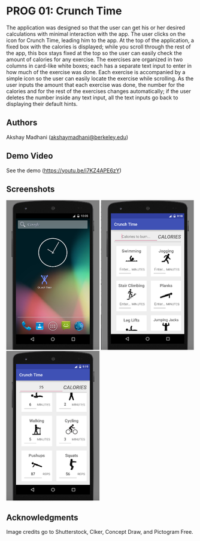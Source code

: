 # PROG 01: Crunch Time

The application was designed so that the user can get his or her desired calculations with minimal interaction with the app. The user clicks on the icon for Crunch Time, leading him to the app. At the top of the application, a fixed box with the calories is displayed; while you scroll through the rest of the app, this box stays fixed at the top so the user can easily check the amount of calories for any exercise. The exercises are organized in two columns in card-like white boxes; each has a separate text input to enter in how much of the exercise was done. Each exercise is accompanied by a simple icon so the user can easily locate the exercise while scrolling. As the user inputs the amount that each exercise was done, the number for the calories and for the rest of the exercises changes automatically; if the user deletes the number inside any text input, all the text inputs go back to displaying their default hints. 
## Authors

Akshay Madhani ([akshaymadhani@berkeley.edu](mailto:akshaymadhani@berkeley.edu))

## Demo Video

See the demo (https://youtu.be/i7KZ4APE6zY)

## Screenshots

<img src="home.png" height="400" alt="Screenshot"/>
<img src="main.png" height="400" alt="Screenshot"/>
<img src="info.png" height="400" alt="Screenshot"/>


## Acknowledgments

Image credits go to Shutterstock, Clker, Concept Draw, and Pictogram Free. 
